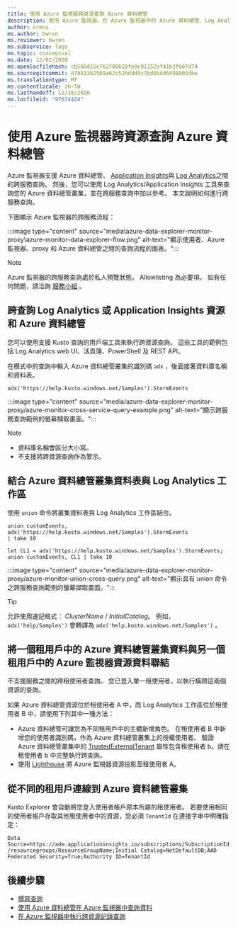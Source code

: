 ```yaml
---
title: 使用 Azure 監視器跨資源查詢 Azure 資料總管
description: 使用 Azure 監視器，在 Azure 監視器中的 Azure 資料總管、Log Analytics 工作區和傳統 Application Insights 應用程式之間執行交叉乘積查詢。
author: orens
ms.author: bwren
ms.reviewer: bwren
ms.subservice: logs
ms.topic: conceptual
ms.date: 12/02/2020
ms.openlocfilehash: cb586d15e762f88620fe0c91152af41b3f607d74
ms.sourcegitcommit: d79513b2589a62c52bddd9c7bd0b4d6498805dbe
ms.translationtype: MT
ms.contentlocale: zh-TW
ms.lasthandoff: 12/18/2020
ms.locfileid: "97674424"
---
```

# <a name="cross-resource-query-azure-data-explorer-by-using-azure-monitor"></a>使用 Azure 監視器跨資源查詢 Azure 資料總管
Azure 監視器支援 Azure 資料總管、 [Application Insights](/azure/azure-monitor/app/app-insights-overview)與 [Log Analytics](/azure/azure-monitor/platform/data-platform-logs)之間的跨服務查詢。 然後，您可以使用 Log Analytics/Application Insights 工具來查詢您的 Azure 資料總管叢集，並在跨服務查詢中加以參考。 本文說明如何進行跨服務查詢。

下圖顯示 Azure 監視器的跨服務流程：

:::image type="content" source="media\azure-data-explorer-monitor-proxy\azure-monitor-data-explorer-flow.png" alt-text="顯示使用者、Azure 監視器、proxy 和 Azure 資料總管之間的查詢流程的圖表。":::

>[!NOTE]
> Azure 監視器的跨服務查詢處於私人預覽狀態。 Allowlisting 為必要項。 如有任何問題，請洽詢 [服務小組](mailto:ADXProxy@microsoft.com) 。

## <a name="cross-query-your-log-analytics-or-application-insights-resources-and-azure-data-explorer"></a>跨查詢 Log Analytics 或 Application Insights 資源和 Azure 資料總管

您可以使用支援 Kusto 查詢的用戶端工具來執行跨資源查詢。 這些工具的範例包括 Log Analytics web UI、活頁簿、PowerShell 及 REST API。

在模式中的查詢中輸入 Azure 資料總管叢集的識別碼 `adx` ，後面接著資料庫名稱和資料表。

```kusto
adx('https://help.kusto.windows.net/Samples').StormEvents
```
:::image type="content" source="media/azure-data-explorer-monitor-proxy/azure-monitor-cross-service-query-example.png" alt-text="顯示跨服務查詢範例的螢幕擷取畫面。":::

> [!NOTE]
>* 資料庫名稱會區分大小寫。
>* 不支援將跨資源查詢作為警示。

## <a name="combine-azure-data-explorer-cluster-tables-with-a-log-analytics-workspace"></a>結合 Azure 資料總管叢集資料表與 Log Analytics 工作區

使用 `union` 命令將叢集資料表與 Log Analytics 工作區結合。

```kusto
union customEvents, adx('https://help.kusto.windows.net/Samples').StormEvents
| take 10
```
```kusto
let CL1 = adx('https://help.kusto.windows.net/Samples').StormEvents;
union customEvents, CL1 | take 10
```
:::image type="content" source="media/azure-data-explorer-monitor-proxy/azure-monitor-union-cross-query.png" alt-text="顯示具有 union 命令之跨服務查詢範例的螢幕擷取畫面。":::

> [!Tip]
> 允許使用速記格式： *ClusterName* / *InitialCatalog*。 例如， `adx('help/Samples')` 會轉譯為 `adx('help.kusto.windows.net/Samples')` 。

## <a name="join-data-from-an-azure-data-explorer-cluster-in-one-tenant-with-an-azure-monitor-resource-in-another"></a>將一個租用戶中的 Azure 資料總管叢集資料與另一個租用戶中的 Azure 監視器資源資料聯結

不支援服務之間的跨租使用者查詢。 您已登入單一租使用者，以執行橫跨這兩個資源的查詢。

如果 Azure 資料總管資源位於租使用者 A 中，而 Log Analytics 工作區位於租使用者 B 中，請使用下列其中一種方法：

*  Azure 資料總管可讓您為不同租用戶中的主體新增角色。 在租使用者 B 中新增您的使用者識別碼，作為 Azure 資料總管叢集上的授權使用者。 驗證 Azure 資料總管叢集中的 [TrustedExternalTenant](https://docs.microsoft.com/powershell/module/az.kusto/update-azkustocluster) 屬性包含租使用者 b。請在租使用者 b 中完整執行跨查詢。
*  使用 [Lighthouse](https://docs.microsoft.com/azure/lighthouse/) 將 Azure 監視器資源投影至租使用者 A。

## <a name="connect-to-azure-data-explorer-clusters-from-different-tenants"></a>從不同的租用戶連線到 Azure 資料總管叢集

Kusto Explorer 會自動將您登入使用者帳戶原本所屬的租使用者。 若要使用相同的使用者帳戶存取其他租使用者中的資源，您必須 `TenantId` 在連接字串中明確指定：

`Data Source=https://ade.applicationinsights.io/subscriptions/SubscriptionId/resourcegroups/ResourceGroupName;Initial Catalog=NetDefaultDB;AAD Federated Security=True;Authority ID=TenantId`

## <a name="next-steps"></a>後續步驟
* [撰寫查詢](https://docs.microsoft.com/azure/data-explorer/write-queries)
* [使用 Azure 資料總管在 Azure 監視器中查詢資料](https://docs.microsoft.com/azure/data-explorer/query-monitor-data)
* [在 Azure 監視器中執行跨資源記錄查詢](https://docs.microsoft.com/azure/azure-monitor/log-query/cross-workspace-query)
